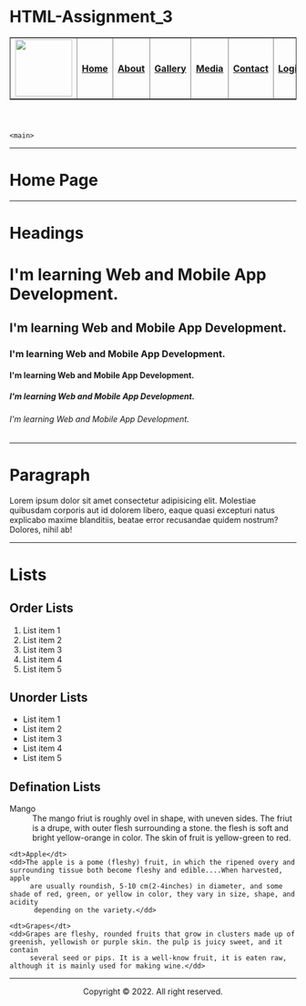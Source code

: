 # HTML-Assignment_3

<!DOCTYPE html>
<html lang="en">
<head>
    <meta charset="UTF-8">
    <meta http-equiv="X-UA-Compatible" content="IE=edge">
    <meta name="viewport" content="width=device-width, initial-scale=1.0">
    <title>Home Page</title>
</head>
<body>
    <header>
<center>
    <nav>
        <table border="1">
            <tr>
                <td style="width: 100; text-align: center;"><a href="https://saylaniwelfare.com/" target="_blank"><img src="./assets/logo/logo_saylani.png" width="100px"></a></td>
                <th style="width: 100; text-align: center;"><a href="index.html">Home</a></th>
                <th style="width: 100; text-align: center;"><a href="about.html">About</a></th>
                <th style="width: 100; text-align: center;"><a href="gallery.html">Gallery</a></th>
                <th style="width: 100; text-align: center;"><a href="media.html">Media</a></th>
                <th style="width: 100; text-align: center;"><a href="contact.html">Contact</a></th>
                <th style="width: 100; text-align: center;"><a href="login.html">Login</a></th>
                <th style="width: 100; text-align: center;"><a href="register.html">Register</a></th>
            </tr>
        </table>
    </nav>
</center>
    </header>

    <main>

<hr />

<h1>Home Page</h1>

<hr />

<h1>Headings</h1>

<h1>I'm learning Web and Mobile App Development.</h1>
<h2>I'm learning Web and Mobile App Development.</h2>
<h3>I'm learning Web and Mobile App Development.</h3>
<h4>I'm learning Web and Mobile App Development.</h4>
<h5>I'm learning Web and Mobile App Development.</h5>
<h6>I'm learning Web and Mobile App Development.</h6>

<hr />

<h1>Paragraph</h1>

<p>Lorem ipsum dolor sit amet consectetur adipisicing elit. Molestiae quibusdam corporis aut id dolorem libero,
     eaque quasi excepturi natus explicabo maxime blanditiis, beatae error recusandae quidem nostrum? Dolores, nihil ab!</p>

<hr />

<h1>Lists</h1>

<h2>Order Lists</h2>
<ol>
    <li>List item 1</li>
    <li>List item 2</li>
    <li>List item 3</li>
    <li>List item 4</li>
    <li>List item 5</li>
</ol>

<h2>Unorder Lists</h2>
<ul>
    <li>List item 1</li>
    <li>List item 2</li>
    <li>List item 3</li>
    <li>List item 4</li>
    <li>List item 5</li>
</ul>

<h2>Defination Lists</h2>
<dl>
    <dt>Mango</dt>
    <dd>The mango friut is roughly ovel in shape, with uneven sides. The friut is a drupe, with outer flesh surrounding a stone. the flesh is soft
         and bright yellow-orange in color. The skin of fruit is yellow-green to red.</dd>

    <dt>Apple</dt>
    <dd>The apple is a pome (fleshy) fruit, in which the ripened overy and surrounding tissue both become fleshy and edible....When harvested, apple
         are usually roundish, 5-10 cm(2-4inches) in diameter, and some shade of red, green, or yellow in color, they vary in size, shape, and acidity
          depending on the variety.</dd>

    <dt>Grapes</dt>
    <dd>Grapes are fleshy, rounded fruits that grow in clusters made up of greenish, yellowish or purple skin. the pulp is juicy sweet, and it contain
         several seed or pips. It is a well-know fruit, it is eaten raw, although it is mainly used for making wine.</dd>
</dl>
<hr /> 
</main>

<footer style="text-align: center;">
    <p>Copyright &copy; 2022. All right reserved.</p>
</footer>
    
</body>
</html>
